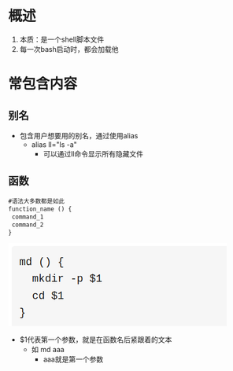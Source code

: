 # 概述
1. 本质：是一个shell脚本文件
2. 每一次bash启动时，都会加载他
# 常包含内容
## 别名
- 包含用户想要用的别名，通过使用alias
    - alias ll="ls -a"
        - 可以通过ll命令显示所有隐藏文件
## 函数
```shell
#语法大多数都是如此
function_name () {
 command_1
 command_2
}
```
![bashrc函数实例](img/bashrc函数实例.png)
- \$1代表第一个参数，就是在函数名后紧跟着的文本
    - 如 md aaa
        - aaa就是第一个参数

